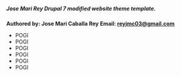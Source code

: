 ##### Jose Mari Rey Drupal 7 modified website theme template.
**Authored by: Jose Mari Caballa Rey**
**Email: reyjmc03@gmail.com**

 * POGI
 * POGI
 * POGI
 * POGI
 * POGI
 * POGI